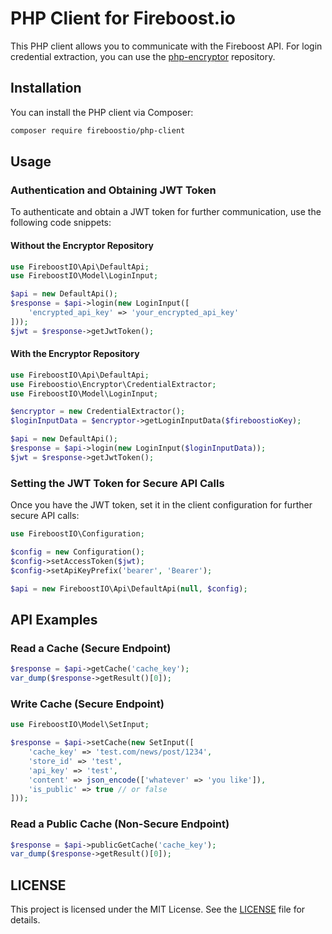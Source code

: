 # PHP Client for Fireboost.io

This PHP client allows you to communicate with the Fireboost API. For login credential extraction, you can use the [php-encryptor](https://github.com/fireboostio/php-encryptor) repository.

## Installation

You can install the PHP client via Composer:
```bash
composer require fireboostio/php-client
```

## Usage

### Authentication and Obtaining JWT Token

To authenticate and obtain a JWT token for further communication, use the following code snippets:

#### Without the Encryptor Repository

```PHP
use FireboostIO\Api\DefaultApi;
use FireboostIO\Model\LoginInput;

$api = new DefaultApi();
$response = $api->login(new LoginInput([
    'encrypted_api_key' => 'your_encrypted_api_key'
]));
$jwt = $response->getJwtToken();
```

#### With the Encryptor Repository

```PHP
use FireboostIO\Api\DefaultApi;
use Fireboostio\Encryptor\CredentialExtractor;
use FireboostIO\Model\LoginInput;

$encryptor = new CredentialExtractor();
$loginInputData = $encryptor->getLoginInputData($fireboostioKey);

$api = new DefaultApi();
$response = $api->login(new LoginInput($loginInputData));
$jwt = $response->getJwtToken();
```

### Setting the JWT Token for Secure API Calls

Once you have the JWT token, set it in the client configuration for further secure API calls:

```PHP
use FireboostIO\Configuration;

$config = new Configuration();
$config->setAccessToken($jwt);
$config->setApiKeyPrefix('bearer', 'Bearer');

$api = new FireboostIO\Api\DefaultApi(null, $config);
```

## API Examples

### Read a Cache (Secure Endpoint)
```PHP
$response = $api->getCache('cache_key');
var_dump($response->getResult()[0]);
```

### Write Cache (Secure Endpoint)
```PHP
use FireboostIO\Model\SetInput;

$response = $api->setCache(new SetInput([
    'cache_key' => 'test.com/news/post/1234',
    'store_id' => 'test',
    'api_key' => 'test',
    'content' => json_encode(['whatever' => 'you like']),
    'is_public' => true // or false
]));
```

### Read a Public Cache (Non-Secure Endpoint)
```PHP
$response = $api->publicGetCache('cache_key');
var_dump($response->getResult()[0]);
```

## LICENSE

This project is licensed under the MIT License. See the [LICENSE](https://github.com/fireboostio/php-client/blob/main/LICENSE) file for details.

